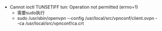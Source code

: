 * Cannot ioctl TUNSETIFF tun: Operation not permitted (errno=1)
    * 需要sudo执行
    * sudo /usr/sbin/openvpn --config /usr/local/src/vpnconf/client.ovpn --ca /usr/local/src/vpnconf/ca.crt